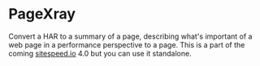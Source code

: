 # PageXray
Convert a HAR to a summary of a page, describing what's important of a web page in a performance perspective to a page. This is a part of the coming [sitespeed.io](https://www.sitespeed.io) 4.0 but you can use it standalone.
